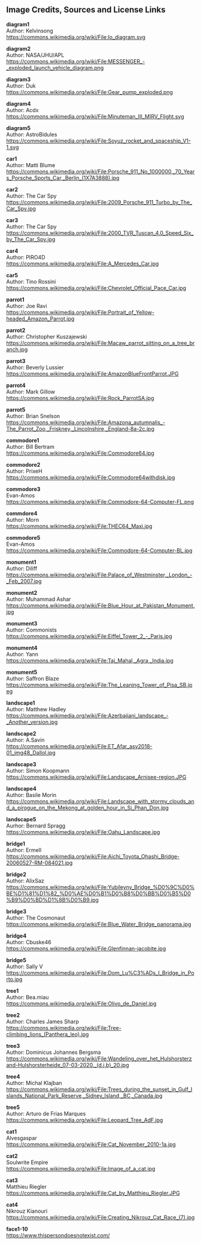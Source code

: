 ## Image Credits, Sources and License Links
  
**diagram1**  
Author: Kelvinsong  
https://commons.wikimedia.org/wiki/File:Io_diagram.svg  
  
**diagram2**  
Author: NASA/JHU/APL  
https://commons.wikimedia.org/wiki/File:MESSENGER_-_exploded_launch_vehicle_diagram.png  
  
**diagram3**  
Author: Duk  
https://commons.wikimedia.org/wiki/File:Gear_pump_exploded.png  
  
**diagram4**  
Author: Acdx  
https://commons.wikimedia.org/wiki/File:Minuteman_III_MIRV_Flight.svg  
  
**diagram5**  
Author: AstroBidules  
https://commons.wikimedia.org/wiki/File:Soyuz_rocket_and_spaceship_V1-1.svg  
  
**car1**  
Author: Matti Blume  
https://commons.wikimedia.org/wiki/File:Porsche_911_No_1000000,_70_Years_Porsche_Sports_Car,_Berlin_(1X7A3888).jpg  
  
**car2**  
Author: The Car Spy  
https://commons.wikimedia.org/wiki/File:2009_Porsche_911_Turbo_by_The_Car_Spy.jpg  
  
**car3**  
Author: The Car Spy  
https://commons.wikimedia.org/wiki/File:2000_TVR_Tuscan_4.0_Speed_Six_by_The_Car_Spy.jpg  
  
**car4**  
Author: PIRO4D  
https://commons.wikimedia.org/wiki/File:A_Mercedes_Car.jpg  
  
**car5**  
Author: Tino Rossini  
https://commons.wikimedia.org/wiki/File:Chevrolet_Official_Pace_Car.jpg  
  
**parrot1**  
Author: Joe Ravi  
https://commons.wikimedia.org/wiki/File:Portrait_of_Yellow-headed_Amazon_Parrot.jpg  
  
**parrot2**  
Author: Christopher Kuszajewski  
https://commons.wikimedia.org/wiki/File:Macaw_parrot_sitting_on_a_tree_branch.jpg  
  
**parrot3**  
Author: Beverly Lussier  
https://commons.wikimedia.org/wiki/File:AmazonBlueFrontParrot.JPG  
  
**parrot4**  
Author: Mark Gillow  
https://commons.wikimedia.org/wiki/File:Rock_ParrotSA.jpg  
  
**parrot5**  
Author: Brian Snelson  
https://commons.wikimedia.org/wiki/File:Amazona_autumnalis_-The_Parrot_Zoo,_Friskney,_Lincolnshire,_England-8a-2c.jpg  
  
**commodore1**  
Author: Bill Bertram  
https://commons.wikimedia.org/wiki/File:Commodore64.jpg  
  
**commodore2**  
Author: PrixeH  
https://commons.wikimedia.org/wiki/File:Commodore64withdisk.jpg  
  
**commodore3**  
Evan-Amos  
https://commons.wikimedia.org/wiki/File:Commodore-64-Computer-FL.png  
  
**commdore4**  
Author: Morn  
https://commons.wikimedia.org/wiki/File:THEC64_Maxi.jpg  
  
**commodore5**  
Evan-Amos  
https://commons.wikimedia.org/wiki/File:Commodore-64-Computer-BL.jpg  
  
**monument1**  
Author: Diliff  
https://commons.wikimedia.org/wiki/File:Palace_of_Westminster,_London_-_Feb_2007.jpg  
  
**monument2**  
Author: Muhammad Ashar  
https://commons.wikimedia.org/wiki/File:Blue_Hour_at_Pakistan_Monument.jpg  
  
**monument3**  
Author: Commonists  
https://commons.wikimedia.org/wiki/File:Eiffel_Tower_2_-_Paris.jpg  
  
**monument4**  
Author: Yann  
https://commons.wikimedia.org/wiki/File:Taj_Mahal,_Agra,_India.jpg  
  
**monument5**  
Author: Saffron Blaze  
https://commons.wikimedia.org/wiki/File:The_Leaning_Tower_of_Pisa_SB.jpeg  
  
**landscape1**  
Author: Matthew Hadley  
https://commons.wikimedia.org/wiki/File:Azerbajiani_landscape_-_Another_version.jpg  
  
**landscape2**  
Author:	A.Savin  
https://commons.wikimedia.org/wiki/File:ET_Afar_asv2018-01_img48_Dallol.jpg  
  
**landscape3**  
Author: Simon Koopmann  
https://commons.wikimedia.org/wiki/File:Landscape_Arnisee-region.JPG  
  
**landscape4**  
Author: Basile Morin  
https://commons.wikimedia.org/wiki/File:Landscape_with_stormy_clouds_and_a_pirogue_on_the_Mekong_at_golden_hour_in_Si_Phan_Don.jpg  
  
**landscape5**  
Aurhor: Bernard Spragg  
https://commons.wikimedia.org/wiki/File:Oahu_Landscape.jpg  
  
**bridge1**  
Author: Ermell  
https://commons.wikimedia.org/wiki/File:Aichi_Toyota_Ohashi_Bridge-20060527-RM-084021.jpg  
  
**bridge2**  
Author: AlixSaz  
https://commons.wikimedia.org/wiki/File:Yubileyny_Bridge_%D0%9C%D0%BE%D1%81%D1%82_%D0%AE%D0%B1%D0%B8%D0%BB%D0%B5%D0%B9%D0%BD%D1%8B%D0%B9.jpg  
  
**bridge3**  
Author: The Cosmonaut  
https://commons.wikimedia.org/wiki/File:Blue_Water_Bridge_panorama.jpg  
  
**bridge4**  
Author: Cbuske46  
https://commons.wikimedia.org/wiki/File:Glenfinnan-jacobite.jpg  
  
**bridge5**  
Author: Sally V  
https://commons.wikimedia.org/wiki/File:Dom_Lu%C3%ADs_I_Bridge_in_Porto.jpg  
  
**tree1**  
Author: Bea.miau  
https://commons.wikimedia.org/wiki/File:Olivo_de_Daniel.jpg  
  
**tree2**  
Author: Charles James Sharp  
https://commons.wikimedia.org/wiki/File:Tree-climbing_lions_(Panthera_leo).jpg  
  
**tree3**  
Author: Dominicus Johannes Bergsma  
https://commons.wikimedia.org/wiki/File:Wandeling_over_het_Hulshorsterzand-Hulshorsterheide_07-03-2020._(d.j.b)_20.jpg  
  
**tree4**  
Author: Michal Klajban  
https://commons.wikimedia.org/wiki/File:Trees_during_the_sunset_in_Gulf_Islands_National_Park_Reserve,_Sidney_Island,_BC,_Canada.jpg  
  
**tree5**  
Author: Arturo de Frias Marques  
https://commons.wikimedia.org/wiki/File:Leopard_Tree_AdF.jpg  
  
**cat1**  
Alvesgaspar  
https://commons.wikimedia.org/wiki/File:Cat_November_2010-1a.jpg  
  
**cat2**  
Soulwrite Empire  
https://commons.wikimedia.org/wiki/File:Image_of_a_cat.jpg  
  
**cat3**  
Matthieu Riegler  
https://commons.wikimedia.org/wiki/File:Cat_by_Matthieu_Riegler.JPG  
  
**cat4**  
Nikrouz Kianouri  
https://commons.wikimedia.org/wiki/File:Creating_Nikrouz_Cat_Race_(7).jpg  
  
**face1-10**  
https://www.thispersondoesnotexist.com/  
  

